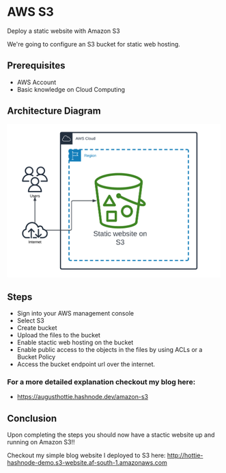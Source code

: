 # AWS S3 
Deploy a static website with Amazon S3

We're going to configure an S3 bucket for static web hosting.

## Prerequisites 
* AWS Account 
* Basic knowledge on Cloud Computing

## Architecture Diagram

<img src ='https://github.com/AugustHottie/AWS-S3/blob/main/Cloud%20Architecture%20-%20Stackies.png' width = 500px>

## Steps
* Sign into your AWS management console
* Select S3
* Create bucket 
* Upload the files to the bucket
* Enable stactic web hosting on the bucket
* Enable public access to the objects in the files by using ACLs or a Bucket Policy
* Access the bucket endpoint url over the internet. 

### For a more detailed explanation checkout my blog here: 
* https://augusthottie.hashnode.dev/amazon-s3

## Conclusion 
Upon completing the steps you should now have a stactic website up and running on Amazon S3!!

Checkout my simple blog website I deployed to S3 here: http://hottie-hashnode-demo.s3-website.af-south-1.amazonaws.com
